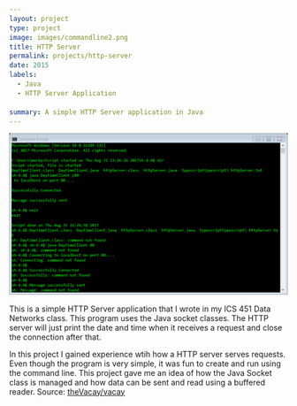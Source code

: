 ```yaml
---
layout: project
type: project
image: images/commandline2.png
title: HTTP Server
permalink: projects/http-server
date: 2015
labels:
  - Java
  - HTTP Server Application
  
summary: A simple HTTP Server application in Java
---
```


<img class="ui medium right floated rounded image" src="../images/commandline.png">

This is a simple HTTP Server application that I wrote in my ICS 451 Data Networks class. This program uses the Java socket classes. The HTTP server will just print the date and time when it receives a request and close the connection after that. 

In this project I gained experience wtih how a HTTP server serves requests. Even though the program is very simple, it was fun to create and run using the command line. This project gave me an idea of how the Java Socket class is managed and how data can be sent and read using a buffered reader. 
Source: <a href="https://github.com/markpm808/HTTP-Server-Applicaiton-in-Java"><i class="large github icon"></i>theVacay/vacay</a>
